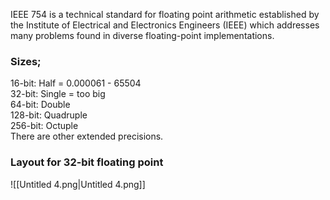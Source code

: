 IEEE 754 is a technical standard for floating point arithmetic established by the Institute of Electrical and Electronics Engineers (IEEE) which addresses many problems found in diverse floating-point implementations.

### Sizes;

16-bit: Half = 0.000061 - 65504  
32-bit: Single = too big  
64-bit: Double  
128-bit: Quadruple  
256-bit: Octuple  
There are other extended precisions.  

### Layout for 32-bit floating point

![[Untitled 4.png|Untitled 4.png]]